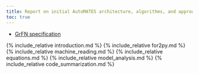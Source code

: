 ```yaml
---
title: Report on initial AutoMATES architecture, algorithms, and approaches
toc: true
---
```


- [GrFN specification](https://ml4ai.github.io/automates/documentation/GrFN_specification/)

{% include_relative introduction.md %}
{% include_relative for2py.md %}
{% include_relative machine_reading.md %}
{% include_relative equations.md %}
{% include_relative model_analysis.md %}
{% include_relative code_summarization.md %}
